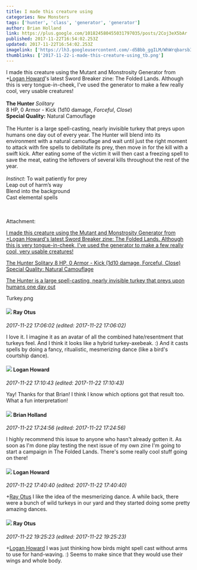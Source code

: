 ```yaml
---
title: I made this creature using
categories: New Monsters
tags: ['hunter', 'class', 'generator', 'generator']
author: Brian Holland
link: https://plus.google.com/101824580455031797035/posts/2Coj3eX5bAr
published: 2017-11-22T16:54:02.253Z
updated: 2017-11-22T16:54:02.253Z
imagelink: ['https://lh3.googleusercontent.com/-d5Bbb_ggILM/WhWrqbarsbI/AAAAAAAAAss/rJsCHaBynlQVLzVhof8GKOHFVdZ74kO6wCJoC/w174-h194/Turkey.png']
thumblinks: ['2017-11-22-i-made-this-creature-using_tb.png']
---
```


I made this creature using the Mutant and Monstrosity Generator from <span class="proflinkWrapper"><span class="proflinkPrefix">+</span><a class="proflink" href="https://plus.google.com/117938653641565340771" oid="117938653641565340771">Logan Howard</a></span>&#39;s latest Sword Breaker zine: The Folded Lands. Although this is very tongue-in-cheek, I&#39;ve used the generator to make a few really cool, very usable creatures!<br /><br /><b>The Hunter</b>		<i>Solitary</i><br />8 HP, 0 Armor - Kick (1d10 damage, <i>Forceful</i>, <i>Close</i>)<br /><b>Special Quality:</b> Natural Camouflage<br /><br />The Hunter is a large spell-casting, nearly invisible turkey that preys upon humans one day out of every year. The Hunter will blend into its environment with a natural camouflage and wait until just the right moment to attack with fire spells to debilitate its prey, then move in for the kill with a swift kick. After eating some of the victim it will then cast a freezing spell to save the meat, eating the leftovers of several kills throughout the rest of the year.<br /><br /><i>Instinct</i>: To wait patiently for prey<br />     Leap out of harm’s way<br />     Blend into the background<br />     Cast elemental spells<br /><br /><br />


Attachment:

<a href='https://plus.google.com/photos/101824580455031797035/albums/6491283183253688353/6491283183326966194?sqi=100084733231320276299&sqsi=a00a0016-f654-4964-9167-775a274a627c'>I made this creature using the Mutant and Monstrosity Generator from +Logan Howard's latest Sword Breaker zine: The Folded Lands. Although this is very tongue-in-cheek, I've used the generator to make a few really cool, very usable creatures!

The Hunter Solitary
8 HP, 0 Armor - Kick (1d10 damage, Forceful, Close)
Special Quality: Natural Camouflage

The Hunter is a large spell-casting, nearly invisible turkey that preys upon humans one day out</a>


Turkey.png
<div id='comment z12lsxqybx2ycbacb23wt3v5dvmdvvpij04'>
  <h4><img src='{{site.baseurl}}//images/avatars/100495092599585582455_photo.jpg'> Ray Otus</h4>
      <p><cite>2017-11-22 17:06:02 (edited: 2017-11-22 17:06:02)</cite></p>
        <p>I love it. I imagine it as an avatar of all the combined hate/resentment that turkeys feel. And I think it looks like a hybrid turkey-axebeak. :) And it casts spells by doing a fancy, ritualistic, mesmerizing dance (like a bird&#39;s courtship dance).</p>
</div>
        

<div id='comment z12lsxqybx2ycbacb23wt3v5dvmdvvpij04'>
  <h4><img src='{{site.baseurl}}//images/avatars/117938653641565340771_photo.jpg'> Logan Howard</h4>
      <p><cite>2017-11-22 17:10:43 (edited: 2017-11-22 17:10:43)</cite></p>
        <p>Yay! Thanks for that Brian! I think I know which options got that result too. What a fun interpretation!</p>
</div>
        

<div id='comment z12lsxqybx2ycbacb23wt3v5dvmdvvpij04'>
  <h4><img src='{{site.baseurl}}//images/avatars/101824580455031797035_photo.jpg'> Brian Holland</h4>
      <p><cite>2017-11-22 17:24:56 (edited: 2017-11-22 17:24:56)</cite></p>
        <p>I highly recommend this issue to anyone who hasn&#39;t already gotten it. As soon as I&#39;m done play testing the next issue of my own zine I&#39;m going to start a campaign in The Folded Lands. There&#39;s some really cool stuff going on there!</p>
</div>
        

<div id='comment z12lsxqybx2ycbacb23wt3v5dvmdvvpij04'>
  <h4><img src='{{site.baseurl}}//images/avatars/117938653641565340771_photo.jpg'> Logan Howard</h4>
      <p><cite>2017-11-22 17:40:40 (edited: 2017-11-22 17:40:40)</cite></p>
        <p><span class="proflinkWrapper"><span class="proflinkPrefix">+</span><a class="proflink" href="https://plus.google.com/100495092599585582455" oid="100495092599585582455">Ray Otus</a></span> I like the idea of the mesmerizing dance. A while back, there were a bunch of wild turkeys in our yard and they started doing some pretty amazing dances.</p>
</div>
        

<div id='comment z12lsxqybx2ycbacb23wt3v5dvmdvvpij04'>
  <h4><img src='{{site.baseurl}}//images/avatars/100495092599585582455_photo.jpg'> Ray Otus</h4>
      <p><cite>2017-11-22 19:25:23 (edited: 2017-11-22 19:25:23)</cite></p>
        <p><span class="proflinkWrapper"><span class="proflinkPrefix">+</span><a class="proflink" href="https://plus.google.com/117938653641565340771" oid="117938653641565340771">Logan Howard</a></span> I was just thinking how birds might spell cast without arms to use for hand-waving. :) Seems to make since that they would use their wings and whole body.</p>
</div>
        
